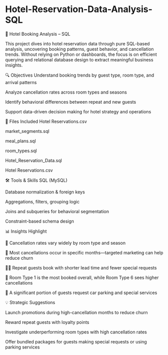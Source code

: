 # Hotel-Reservation-Data-Analysis-SQL
🏨 Hotel Booking Analysis – SQL 

This project dives into hotel reservation data through pure SQL-based analysis, uncovering booking patterns, guest behavior, and cancellation trends. Without relying on Python or dashboards, the focus is on efficient querying and relational database design to extract meaningful business insights.

🔍 Objectives
Understand booking trends by guest type, room type, and arrival patterns

Analyze cancellation rates across room types and seasons

Identify behavioral differences between repeat and new guests

Support data-driven decision making for hotel strategy and operations

📁 Files Included
Hotel Reservations.csv

market_segments.sql 

meal_plans.sql

room_types.sql

Hotel_Reservation_Data.sql

Hotel Reservations.csv

🛠️ Tools & Skills
SQL (MySQL)

Database normalization & foreign keys

Aggregations, filters, grouping logic

Joins and subqueries for behavioral segmentation

Constraint-based schema design

📊 Insights Highlight

🔄 Cancellation rates vary widely by room type and season

📅 Most cancellations occur in specific months—targeted marketing can help reduce churn

🧍‍♂️ Repeat guests book with shorter lead time and fewer special requests

🛌 Room Type 1 is the most booked overall, while Room Type 6 sees higher cancellations

🚗 A significant portion of guests request car parking and special services

💡 Strategic Suggestions

Launch promotions during high-cancellation months to reduce churn

Reward repeat guests with loyalty points 

Investigate underperforming room types with high cancellation rates

Offer bundled packages for guests making special requests or using parking services

